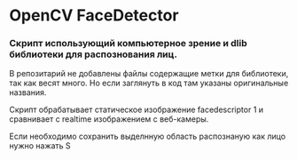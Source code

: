<h1>OpenCV FaceDetector</h1>
<h3>Скрипт использующий компьютерное зрение и dlib библиотеки для распознования лиц.</h3>
<p>В репозитарий не добавлены файлы содержащие метки для библиотеки, так как весят много. Но если заглянуть в код там указаны оригинальные названия.</p>
<p>Скрипт обрабатывает статическое изображение facedescriptor 1 и сравнивает с realtime изображением с веб-камеры.</p>
<p>Если необходимо сохранить выделнную область распознаную как лицо нужно нажать S</p>